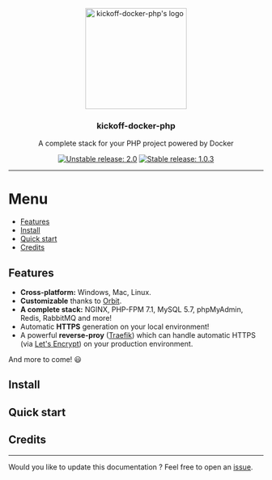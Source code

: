 <p align="center">
    <img src="-https://user-images.githubusercontent.com/8983173/28176182-c45b1196-67f6-11e7-8d96-fd1aefd3fcab.png" alt="kickoff-docker-php's logo" width="200" height="200" />
</p>
<h3 align="center">kickoff-docker-php</h3>
<p align="center">A complete stack for your PHP project powered by Docker</p>
<p align="center">
    <a href="https://github.com/thecodingmachine/kickoff-docker-php/tree/v2.0.0-alpha1-dev"><img src="https://img.shields.io/badge/unstable-2.0-orange.svg" alt="Unstable release: 2.0"></a>
    <a href="https://github.com/thecodingmachine/kickoff-docker-php/tree/v1.0.3"><img src="https://img.shields.io/badge/stable-1.0.3-green.svg" alt="Stable release: 1.0.3"></a>
</p>

---

# Menu

* [Features](#features)
* [Install](#install)
* [Quick start](#quick-start)
* [Credits](#credits)

## Features

* **Cross-platform:** Windows, Mac, Linux.
* **Customizable** thanks to [Orbit](https://github.com/gulien/orbit).
* **A complete stack:** NGINX, PHP-FPM 7.1, MySQL 5.7, phpMyAdmin, Redis, RabbitMQ and more!
* Automatic **HTTPS** generation on your local environment!
* A powerful **reverse-proy** ([Traefik](https://traefik.io/)) which can handle automatic HTTPS (via [Let's Encrypt](https://letsencrypt.org/))
on your production environment.

And more to come! :smiley:

## Install

## Quick start

## Credits



---

Would you like to update this documentation ? Feel free to open an [issue](../../issues).